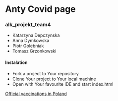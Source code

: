 # Anty Covid page

### alk_projekt_team4
* Katarzyna Depczynska
* Anna Dymkowska
* Piotr Golebniak
* Tomasz Grzonkowski

#### Instalation
* Fork a project to Your repository
* Clone Your project to Your local machine
* Open with Your favourite IDE and start index.html

[Official vaccinations in Poland](https://www.gov.pl/web/szczepimysie)
